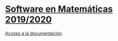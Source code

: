 # [Software en Matemáticas 2019/2020](http://masteres.ugr.es/doctomat/pages/info_academica/guias_docentes/201920/sm/%21)


[Acceso a la documentación](https://nbviewer.jupyter.org/github/rrgalvan/softmat/blob/master/documents/Intro.ipynb)

